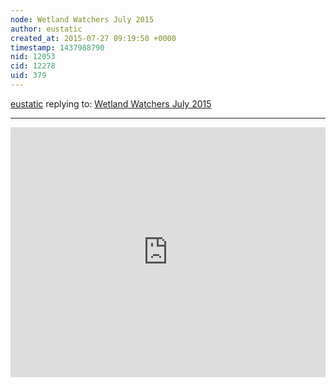 ```yaml
---
node: Wetland Watchers July 2015
author: eustatic
created_at: 2015-07-27 09:19:50 +0000
timestamp: 1437988790
nid: 12053
cid: 12278
uid: 379
---
```




[eustatic](../profile/eustatic) replying to: [Wetland Watchers July 2015](../notes/eustatic/07-13-2015/wetlands-watchers-july-2015)

----
<iframe src="https://mapknitter.org/embed/wetland-watchers-park-july-2015" style="border:none;width:100%;height:400px;"></iframe>